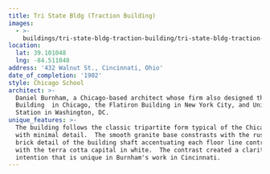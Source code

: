 ```yaml
---
title: Tri State Bldg (Traction Building)
images:
  - >-
    buildings/tri-state-bldg-traction-building/tri-state-bldg-traction-building-0_xxq7o4
location:
  lat: 39.101048
  lng: -84.511048
address: '432 Walnut St., Cincinnati, Ohio'
date_of_completion: '1902'
style: Chicago School
architect: >-
  Daniel Burnham, a Chicago-based architect whose firm also designed the Rookery
  Building  in Chicago, the Flatiron Building in New York City, and Union
  Station in Washington, DC.
unique_features: >-
  The building follows the classic tripartite form typical of the Chicago style
  with minimal detail.  The smooth granite base constrasts with the rusticated
  brick detail of the building shaft accentuating each floor line contrasted
  with the terra cotta capital in white.  The contrast created a clarity of
  intention that is unique in Burnham's work in Cincinnati.
---
```


